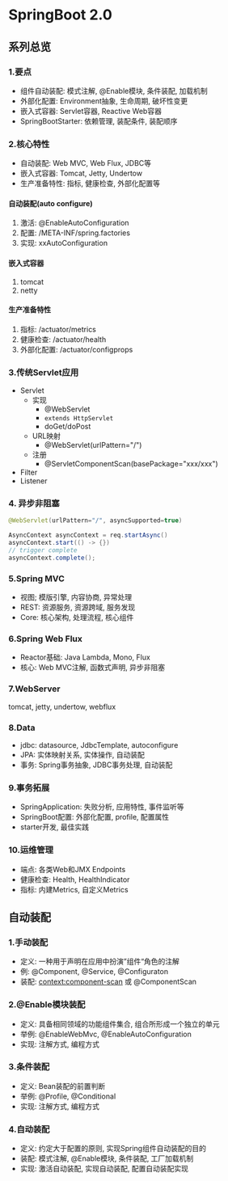 # SpringBoot 2.0

## 系列总览

### 1.要点

- 组件自动装配: 模式注解, @Enable模块, 条件装配, 加载机制
- 外部化配置: Environment抽象, 生命周期, 破坏性变更
- 嵌入式容器: Servlet容器, Reactive Web容器
- SpringBootStarter: 依赖管理, 装配条件, 装配顺序

### 2.核心特性

- 自动装配: Web MVC, Web Flux, JDBC等
- 嵌入式容器: Tomcat, Jetty, Undertow
- 生产准备特性: 指标, 健康检查, 外部化配置等

#### 自动装配(auto configure)

1. 激活: @EnableAutoConfiguration
2. 配置: /META-INF/spring.factories
3. 实现: xxAutoConfiguration

#### 嵌入式容器

1. tomcat
2. netty

#### 生产准备特性

1. 指标: /actuator/metrics
2. 健康检查: /actuator/health
3. 外部化配置: /actuator/configprops

### 3.传统Servlet应用

- Servlet
  - 实现
    - @WebServlet
    - `extends HttpServlet`
    - doGet/doPost
  - URL映射
    - @WebServlet(urlPattern="/")
  - 注册
    - @ServletComponentScan(basePackage="xxx/xxx")
- Filter
- Listener

### 4. 异步非阻塞

```java
@WebServlet(urlPattern="/", asyncSupported=true)

AsyncContext asyncContext = req.startAsync()
asyncContext.start(() -> {})
// trigger complete
asyncContext.complete();
```

### 5.Spring MVC

- 视图; 模版引擎, 内容协商, 异常处理
- REST: 资源服务, 资源跨域, 服务发现
- Core: 核心架构, 处理流程, 核心组件

### 6.Spring Web Flux

- Reactor基础: Java Lambda, Mono, Flux
- 核心: Web MVC注解, 函数式声明, 异步非阻塞

### 7.WebServer

tomcat, jetty, undertow, webflux

### 8.Data

- jdbc: datasource, JdbcTemplate, autoconfigure
- JPA: 实体映射关系, 实体操作, 自动装配
- 事务: Spring事务抽象, JDBC事务处理, 自动装配

### 9.事务拓展

- SpringApplication: 失败分析, 应用特性, 事件监听等
- SpringBoot配置: 外部化配置, profile, 配置属性
- starter开发, 最佳实践

### 10.运维管理

- 端点: 各类Web和JMX Endpoints
- 健康检查: Health, HealthIndicator
- 指标: 内建Metrics, 自定义Metrics

## 自动装配

### 1.手动装配

- 定义: 一种用于声明在应用中扮演”组件“角色的注解
- 例: @Component, @Service, @Configuraton
- 装配: <context:component-scan> 或 @ComponentScan

### 2.@Enable模块装配

- 定义: 具备相同领域的功能组件集合, 组合所形成一个独立的单元
- 举例: @EnableWebMvc, @EnableAutoConfiguration
- 实现: 注解方式, 编程方式

### 3.条件装配

- 定义: Bean装配的前置判断
- 举例: @Profile, @Conditional
- 实现: 注解方式, 编程方式

### 4.自动装配

- 定义: 约定大于配置的原则, 实现Spring组件自动装配的目的
- 装配: 模式注解, @Enable模块, 条件装配, 工厂加载机制
- 实现: 激活自动装配, 实现自动装配, 配置自动装配实现

